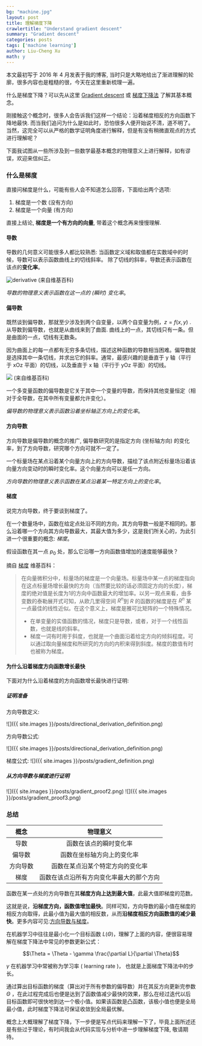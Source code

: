 ```yaml
---
bg: "machine.jpg"
layout: post
title: 理解梯度下降
crawlertitle: "Understand gradient descent"
summary: "Gradient descent"
categories: posts
tags: ['machine learning']
author: Liu-Cheng Xu
math: y
---
```


本文最初写于 2016 年 4 月发表于我的博客, 当时只是大略地给出了渐进理解的轮廓，很多内容也是粗糙的很，今天在这里重新梳理一遍。

什么是梯度下降？可以先从这里 [Gradient descent](https://en.wikipedia.org/wiki/Gradient_descent) 或 [梯度下降法](https://zh.wikipedia.org/wiki/%E6%A2%AF%E5%BA%A6%E4%B8%8B%E9%99%8D%E6%B3%95) 了解其基本概念。

刚接触这个概念时，很多人会告诉我们这样一个结论：沿着梯度相反的方向函数下降地最快. 而当我们追问为什么是如此时，恐怕很多人便开始说不清，道不明了。当然，这完全可以从严格的数学证明角度进行解释，但是有没有稍微直观点的方式进行理解呢？

下面我试图从一些所涉及到一些数学最基本概念的物理意义上进行解释，如有谬误，欢迎来信纠正。

### 什么是梯度

直接问梯度是什么，可能有些人会不知道怎么回答，下面给出两个选项: 

1. 梯度是一个数 (没有方向)
2. 梯度是一个向量 (有方向)

直接上结论, **梯度是一个有方向的向量**, 带着这个概念再来慢慢理解.

#### 导数

导数的几何意义可能很多人都比较熟悉: 当函数定义域和取值都在实数域中的时候，导数可以表示函数曲线上的切线斜率。 除了切线的斜率，导数还表示函数在该点的**变化率**。

![derivative](https://wikimedia.org/api/rest_v1/media/math/render/svg/a11367607f98347ec492ed276771c6a7d7b37703)
(来自维基百科)

*导数的物理意义表示函数在这一点的 (瞬时) 变化率*。

#### 偏导数

既然谈到偏导数，那就至少涉及到两个自变量，以两个自变量为例，$z = f(x, y)$ . 从导数到偏导数，也就是从曲线来到了曲面. 曲线上的一点，其切线只有一条。但是曲面的一点，切线有无数条。

因为曲面上的每一点都有无穷多条切线，描述这种函数的导数相当困难。偏导数就是选择其中一条切线，并求出它的斜率。通常，最感兴趣的是垂直于 y 轴（平行于 xOz 平面）的切线，以及垂直于 x 轴（平行于 yOz 平面）的切线。

![](https://upload.wikimedia.org/wikipedia/commons/b/b8/3d_graph_x2%2Bxy%2By2.png)
(来自维基百科)

一个多变量函数的偏导数是它关于其中一个变量的导数，而保持其他变量恒定（相对于全导数，在其中所有变量都允许变化）。

*偏导数的物理意义表示函数沿着坐标轴正方向上的变化率*。

#### 方向导数

方向导数是偏导数的概念的推广, 偏导数研究的是指定方向 (坐标轴方向) 的变化率，到了方向导数，研究哪个方向可就不一定了。

一个标量场在某点沿着某个向量方向上的方向导数，描绘了该点附近标量场沿着该向量方向变动时的瞬时变化率。这个向量方向可以是任一方向。

*方向导数的物理意义表示函数在某点沿着某一特定方向上的变化率*。

#### 梯度

说完方向导数，终于要谈到梯度了。

在一个数量场中，函数在给定点处沿不同的方向，其方向导数一般是不相同的。那么沿着哪一个方向其方向导数最大，其最大值为多少，这是我们所关心的，为此引进一个很重要的概念: *梯度*。

假设函数在其一点 $p_0$ 处，那么它沿哪一方向函数值增加的速度能够最快？

摘自 [梯度](https://zh.wikipedia.org/wiki/%E6%A2%AF%E5%BA%A6) 维基百科：
>在向量微积分中，标量场的梯度是一个向量场。标量场中某一点的梯度指向在这点标量场增长最快的方向（当然要比较的话必须固定方向的长度），梯度的绝对值是长度为1的方向中函数最大的增加率。以另一观点来看，由多变数的泰勒展开式可知，从欧几里得空间 $R^n$到 $R$ 的函数的梯度是在 $R^n$ 某一点最佳的线性近似。在这个意义上，梯度是雅可比矩阵的一个特殊情况。
>- 在单变量的实值函数的情况，梯度只是导数，或者，对于一个线性函数，也就是线的斜率。
>- 梯度一词有时用于斜度，也就是一个曲面沿着给定方向的倾斜程度。可以通过取向量梯度和所研究的方向的内积来得到斜度。梯度的数值有时也被称为梯度。


#### 为什么沿着梯度方向函数增长最快

下面对为什么沿着梯度的方向函数增长最快进行证明:

##### 证明准备
方向导数定义:

![]({{ site.images }}/posts/directional_derivation_definition.png)

方向导数公式:

![]({{ site.images }}/posts/directional_derivation_definition.png)

梯度公式:
![]({{ site.images }}/posts/gradient_definition.png)

##### 从方向导数与梯度进行证明

![]({{ site.images }}/posts/gradient_proof2.png)
![]({{ site.images }}/posts/gradient_proof3.png)

### 总结

概念     | 物理意义
:---:    |:---:
导数     | 函数在该点的瞬时变化率
偏导数   | 函数在坐标轴方向上的变化率
方向导数 | 函数在某点沿某个特定方向的变化率
梯度     | 函数在该点沿所有方向变化率最大的那个方向

函数在某一点处的方向导数在其**梯度方向上达到最大值**，此最大值即梯度的范数。

这就是说，**沿梯度方向，函数值增加最快**。同样可知，方向导数的最小值在梯度的相反方向取得，此最小值为最大值的相反数，从而**沿梯度相反方向函数值的减少最快**。更多内容可见:[方向导数与梯度](http://math.fudan.edu.cn/gdsx/KEJIAN/%E6%96%B9%E5%90%91%E5%AF%BC%E6%95%B0%E5%92%8C%E6%A2%AF%E5%BA%A6.pdf)。

在机器学习中往往是最小化一个目标函数 $L(\Theta)$，理解了上面的内容，便很容易理解在梯度下降法中常见的参数更新公式：

$$\Theta = \Theta - \gamma \frac{\partial L}{\partial \Theta}$$

$\gamma$ 在机器学习中常被称为学习率 ( learning rate )， 也就是上面梯度下降法中的步长。

通过算出目标函数的梯度（算出对于所有参数的偏导数）并在其反方向更新完参数 $\Theta$ ，在此过程完成后也便是达到了函数值减少最快的效果，那么在经过迭代以后目标函数即可很快地到达一个极小值。如果该函数是凸函数，该极小值也便是全局最小值，此时梯度下降法可保证收敛到全局最优解。

概念上大概理解了梯度下降，下一步便是写点代码来理解一下了，毕竟上面所述还是有些过于理论，有时间我会从代码实现与分析中进一步理解梯度下降, 敬请期待。
